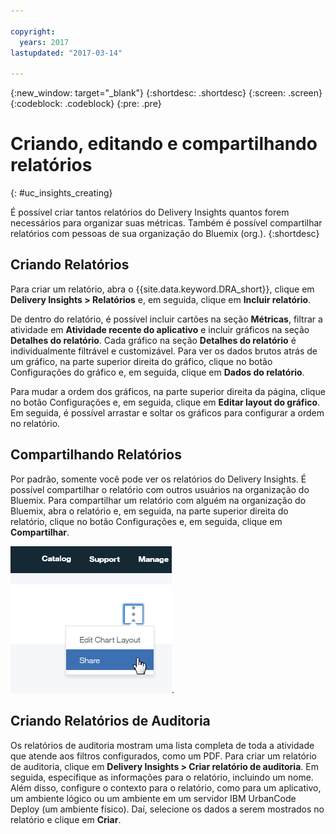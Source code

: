 ```yaml
---

copyright:
  years: 2017
lastupdated: "2017-03-14"

---
```


{:new_window: target="_blank"}
{:shortdesc: .shortdesc}
{:screen: .screen}
{:codeblock: .codeblock}
{:pre: .pre}

# Criando, editando e compartilhando relatórios
{: #uc_insights_creating}

É possível criar tantos relatórios do Delivery Insights quantos forem necessários para organizar suas métricas. Também é possível compartilhar relatórios com pessoas de sua organização do Bluemix (org.).
{:shortdesc}

## Criando Relatórios

Para criar um relatório, abra o {{site.data.keyword.DRA_short}}, clique em **Delivery Insights > Relatórios** e, em seguida, clique em **Incluir relatório**. 

De dentro do relatório, é possível incluir cartões na seção **Métricas**, filtrar a atividade em **Atividade recente do aplicativo** e incluir gráficos na seção **Detalhes do relatório**. Cada gráfico na seção **Detalhes do relatório** é individualmente filtrável e customizável. Para ver os dados brutos atrás de um gráfico, na parte superior direita do gráfico, clique no botão Configurações do gráfico e, em seguida, clique em **Dados do relatório**.

Para mudar a ordem dos gráficos, na parte superior direita da página, clique no botão Configurações e, em seguida, clique em **Editar layout do gráfico**. Em seguida, é possível arrastar e soltar os gráficos para configurar a ordem no relatório.

## Compartilhando Relatórios
Por padrão, somente você pode ver os relatórios do Delivery Insights. É possível compartilhar o relatório com outros usuários na organização do Bluemix. Para compartilhar um relatório com alguém na organização do Bluemix, abra o relatório e, em seguida, na parte superior direita do relatório, clique no botão Configurações e, em seguida, clique em **Compartilhar**.  

![Compartilhando um relatório](images/uc_insights_sharing.gif).

## Criando Relatórios de Auditoria

Os relatórios de auditoria mostram uma lista completa de toda a atividade que atende aos filtros configurados, como um PDF. Para criar um relatório de auditoria, clique em **Delivery Insights > Criar relatório de auditoria**. Em seguida, especifique as informações para o relatório, incluindo um nome. Além disso, configure o contexto para o relatório, como para um aplicativo, um ambiente lógico ou um ambiente em um servidor IBM UrbanCode Deploy (um ambiente físico). Daí, selecione os dados a serem mostrados no relatório e clique em **Criar**. 
